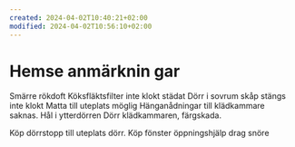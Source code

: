 ```yaml
---
created: 2024-04-02T10:40:21+02:00
modified: 2024-04-02T10:56:10+02:00
---
```


# Hemse anmärknin gar

Smärre rökdoft 
Köksfläktsfilter inte klokt städat
Dörr i sovrum skåp stängs inte klokt
Matta till uteplats möglig
Hänganådningar till klädkammare saknas.
Hål i ytterdörren
Dörr klädkammaren, färgskada.

Köp dörrstopp till uteplats dörr.
Köp fönster öppningshjälp drag snöre
